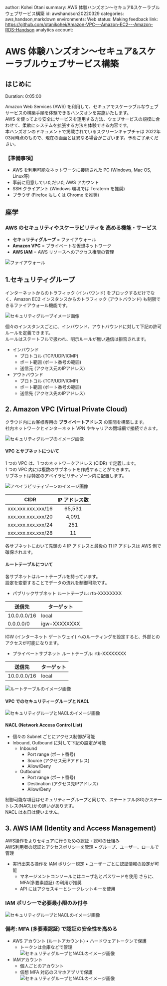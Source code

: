 author: Kohei Otani
summary: AWS 体験ハンズオン〜セキュア&スケーラブルウェブサービス構築
id: awshandson20220329
categories: aws,handson,markdown
environments: Web
status: Making
feedback link: https://github.com/otanikohei/Amazon-VPC---Amazon-EC2---Amazon-RDS-Handson
analytics account: 

# AWS 体験ハンズオン〜セキュア&スケーラブルウェブサービス構築

## はじめに
Duration: 0:05:00

Amazon Web Services (AWS) を利用して、セキュアでスケーラブルなウェブサービスの構築手順を体験できるハンズオンを実施いたします。  
AWS を使ってより安全にサービスを運用する方法、ウェブサービスの規模に合わせて、柔軟にシステムを拡張する方法を体験できる内容です。  
本ハンズオンのドキュメントで掲載されているスクリーンキャプチャは 2022年03月時点のもので、現在の画面とは異なる場合がございます。予めご了承ください。

### 【準備事項】
- AWS を利用可能なネットワークに接続された PC (Windows, Mac OS, Linux等)
- 事前に用意していただいた AWS アカウント
- SSH クライアント (Windows 環境では Teraterm を推奨)
- ブラウザ (Firefox もしくは Chrome を推奨)

## 座学

### AWS のセキュリティやスケーラビリティを 高める機能・サービス

- **セキュリティグループ** = ファイアウォール
- **Amazon VPC** = プライベートな仮想ネットワーク
- **AWS IAM** = AWS リソースへのアクセス権限の管理

![ファイアウォール](images/firewall.png)

## 1.セキュリティグループ
インターネットからのトラフィック (インバウンド) をブロックするだけでなく、Amazon EC2 インスタンスからのトラフィック (アウトバウンド) も制限できるファイアウォール機能です。

![セキュリティグループイメージ画像](images/02.security_group_image.png)

個々のインスタンスごとに、インバウンド、アウトバウンドに対して下記の許可ルールを定義できます。  
ルールはステートフルで扱われ、明示ルールが無い通信は拒否されます。

- インバウンド
  - プロトコル (TCP/UDP/ICMP)
  - ポート範囲 (ポート番号の範囲)
  - 送信元 (アクセス元のIPアドレス)
- アウトバウンド
  - プロトコル (TCP/UDP/ICMP)
  - ポート範囲 (ポート番号の範囲)
  - 送信先 (アクセス先のIPアドレス)

## 2. Amazon VPC (Virtual Private Cloud)

クラウド内にお客様専用の **プライベートアドレス** の空間を構築します。  
社内ネットワークとインターネット VPN やキャリアの閉域網で接続できます。

![セキュリティグループのイメージ画像](images/02.vpc_image.png)

#### VPC とサブネットについて

1 つの VPC は、1 つのネットワークアドレス (CIDR) で定義します。  
1 つの VPC 内には複数のサブネットを作成することができます。  
サブネットは特定のアベイラビリティゾーン内に配置します。

![アベイラビリティゾーンのイメージ画像](images/02.az_image.png)

|  CIDR  |  IP アドレス数  |
| :----------: | :--------: |
|  xxx.xxx.xxx.xxx/16  |  65,531  |
|  xxx.xxx.xxx.xxx/20  |  4,091  |
|  xxx.xxx.xxx.xxx/24  |  251  |
|  xxx.xxx.xxx.xxx/28  |  11  |

各サブネットにおいて先頭の 4 IP アドレスと最後の 11 IP アドレスは AWS 側で確保されます。

#### ルートテーブルについて

各サブネットはルートテーブルを持っています。  
設定を変更することでデータの流れを制御可能です。

- パブリックサブネット
 ルートテーブル: rtb-XXXXXXXX
 
 | 送信先 | ターゲット |
 | ----- | ----- |
 | 10.0.0.0/16 | local |
 | 0.0.0.0/0 | igw-XXXXXXXX |
 
 IGW (インターネット ゲートウェイ) へのルーティングを設定すると、外部とのアクセスが可能になります。
 
- プライベートサブネット
 ルートテーブル: rtb-XXXXXXXX
 
 | 送信先 | ターゲット |
 | ----- | ----- |
 | 10.0.0.0/16 | local |

 ![ルートテーブルのイメージ画像](images/02.route_table_image.png)

#### VPC でのセキュリティーグループと NACL

![セキュリティグループとNACLのイメージ画像](images/02.sg_nacl_image.png)

#### NACL (Network Access Control List)

- 個々の Subnet ごとにアクセス制御が可能
- Inbound, Outbound に対して下記の設定が可能
  - Inbound
    - Port range (ポート番号)
    - Source (アクセス元IPアドレス)
    - Allow/Deny
  - Outbound
    - Port range (ポート番号)
    - Destination (アクセス先IPアドレス)
    - Allow/Deny

制御可能な項目はセキュリティーグループと同じで、ステートフル(SG)かステートレス(NACL)かの違いがあります。  
NACL は本日は使いません。

## 3. AWS IAM (Identity and Access Management)
AWS操作をよりセキュアに行うための認証・認可の仕組み  
AWS利用者の認証とアクセスポリシーを管理 • グループ、ユーザー、ロールで管理

- 実行出来る操作を IAM ポリシー規定 • ユーザーごとに認証情報の設定が可能
  - マネージメントコンソールにはユーザ名とパスワードを使用 さらに、MFA(多要素認証) の利用が推奨
  - API にはアクセスキーとシークレットキーを使用

### IAM ポリシーで必要最小限のみ付与

![セキュリティグループとNACLのイメージ画像](images/02.iam_image.png)

### 備考: MFA (多要素認証) で認証の安全性を高める

- AWS アカウント (ルートアカウント) • ハードウェアトークンで保護
  - トークンは金庫などで管理  
  ![セキュリティグループとNACLのイメージ画像](images/02.mfa_hardware.png)
- IAMアカウント
  - 個人ごとのアカウント
  - 仮想 MFA 対応のスマホアプリで保護  
  ![セキュリティグループとNACLのイメージ画像](images/02.smartphone.png)

